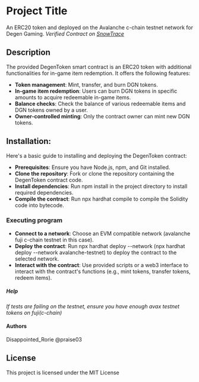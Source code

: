 # Project Title

An ERC20 token and deployed on the Avalanche c-chain testnet network for Degen Gaming. 
*Verified Contract on [SnowTrace](https://testnet.snowtrace.io/address/0xc71C23BFE22A7954F251122BaA591fe9E253d6F7#code)*

## Description

The provided DegenToken smart contract is an ERC20 token with additional functionalities for in-game item redemption. It offers the following features:

- **Token management**: Mint, transfer, and burn DGN tokens.
- **In-game item redemption**: Users can burn DGN tokens in specific amounts to acquire redeemable in-game items.
- **Balance checks**: Check the balance of various redeemable items and DGN tokens owned by a user.
- **Owner-controlled minting**: Only the contract owner can mint new DGN tokens.


## Installation:

Here's a basic guide to installing and deploying the DegenToken contract:

- **Prerequisites**: Ensure you have Node.js, npm, and Git installed.
- **Clone the repository**: Fork or clone the repository containing the DegenToken contract code.
- **Install dependencies**: Run npm install in the project directory to install required dependencies.
- **Compile the contract**: Run npx hardhat compile to compile the Solidity code into bytecode.

### Executing program
- **Connect to a network**: Choose an EVM compatible network (avalanche fuji c-chain testnet in this case).
- **Deploy the contract**: Run npx hardhat deploy --network <network-name> (npx hardhat deploy --network avalanche-testnet) to deploy the contract to the selected network.
- **Interact with the contract**: Use provided scripts or a web3 interface to interact with the contract's functions (e.g., mint tokens, transfer tokens, redeem items).

##### Help
*If tests are failing on the testnet, ensure you have enough avax testnet tokens on fuji(c-chain)*

#### Authors
Disappointed_Rorie  @praise03

## License
This project is licensed under the MIT License
